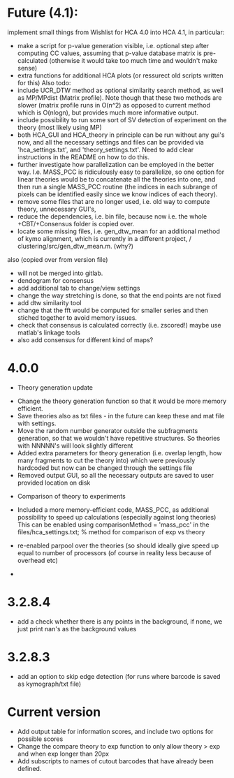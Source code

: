 # Future (4.1):
implement small things from Wishlist for HCA 4.0 into HCA 4.1, in particular:
- make a script for p-value generation visible, i.e. optional step after computing CC values, assuming that 
p-value database matrix is pre-calculated (otherwise it would take too much time and wouldn't make sense)
- extra functions for additional HCA plots (or ressurect old scripts written for this)
Also todo:
- include UCR_DTW method as optional similarity search method, as well as MP/MPdist (Matrix profile). Note though that 
these two methods are slower (matrix profile runs in O(n^2) as opposed to current method which is O(nlogn), but provides much 
more informative output.
- include possibility to run some sort of SV detection of experiment on the theory (most likely using MP)
- both HCA_GUI and HCA_theory in principle can be run without any gui's now, and all the necessary settings and files can be provided via
'hca_settings.txt', and 'theory_settings.txt'. Need to add clear instructions in the README on how to do this.
- further investigate how parallelization can be employed in the better way. I.e. MASS_PCC is ridiculously easy to parallelize, so one 
option for linear theories would be to concatenate all the theories into one, and then run a single MASS_PCC routine (the indices in each 
subrange of pixels can be identified easily since we know indices of each theory).
- remove some files that are no longer used, i.e. old way to compute theory, unnecessary GUI's, 
- reduce the dependencies, i.e. bin file, because now i.e. the whole +CBT/+Consensus folder is copied over.
- locate some missing files, i.e. gen_dtw_mean for an additional method of kymo alignment, which is currently in a different project, 
/ clustering/src/gen_dtw_mean.m. (why?)

also (copied over from version file)
- will not be merged into gitlab.
- dendogram for consensus
- add additional tab to change/view settings
- change the way stretching is done, so that the end points are not fixed
- add dtw similarity tool
- change that the fft would be computed for smaller series and then stiched together
to avoid memory issues.
- check that consensus is calculated correctly (i.e. zscored!) maybe use matlab's linkage tools
- also add consensus for different kind of maps?

# 4.0.0
* Theory generation update
- Change the theory generation function so that it would be more memory efficient. 
- Save theories also as txt files - in the future can keep these and mat file with settings.
- Move the random number generator outside the subfragments generation, so that we wouldn't have
repetitive structures. So theories with NNNNN's will look slightly different
- Added extra parameters for theory generation (i.e. overlap length, how many fragments to cut the theory into)
which were previously hardcoded but now can be changed through the settings file
- Removed output GUI, so all the necessary outputs are saved to user provided location on disk
* Comparison of theory to experiments
- Included a more memory-efficient code, MASS_PCC, as additional possibility to speed up calculations (especially against long theories)
This can be enabled using 
comparisonMethod = 'mass_pcc' in the files/hca_settings.txt; % method for comparison of exp vs theory

- re-enabled parpool over the theories (so should ideally give speed up equal to number of processors (of course in reality less 
because of overhead etc)
- 

# 3.2.8.4

- add a check whether there is any points in the background, if none, we just print nan's as the background values

# 3.2.8.3

- add an option to skip edge detection (for runs where barcode is saved as kymograph/txt file)

# Current version

- Add output table for information scores, and include two options for possible scores
- Change the compare theory to exp function to only allow theory > exp and when exp longer than 20px
- Add subscripts to names of cutout barcodes that have already been defined.
